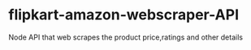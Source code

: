 # flipkart-amazon-webscraper-API
Node API that web scrapes the product price,ratings and other details
